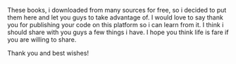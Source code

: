 These books, i downloaded from many sources for free, so i decided to put them here and let you guys to take advantage of.
I would love to say thank you for publishing your code on this platform so i can learn from it. I think i should share with you guys a few things i have.
I hope you think life is fare if you are willing to share.

Thank you and best wishes!

